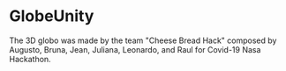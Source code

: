 # GlobeUnity

The 3D globo was made by the team "Cheese Bread Hack" composed by Augusto, Bruna, Jean, Juliana, Leonardo, and Raul for Covid-19 Nasa Hackathon.

